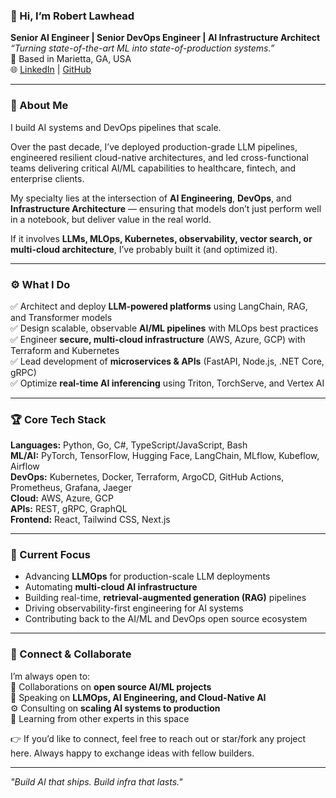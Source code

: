 ### 👋 Hi, I’m Robert Lawhead

**Senior AI Engineer | Senior DevOps Engineer | AI Infrastructure Architect**  
_“Turning state-of-the-art ML into state-of-production systems.”_  
📍 Based in Marietta, GA, USA  
🌐 [LinkedIn](https://www.linkedin.com/in/robert-lawhead-849a48361/) | [GitHub](https://github.com/robert-the-lawful-head)

---

### 🧭 About Me

I build AI systems and DevOps pipelines that scale.

Over the past decade, I’ve deployed production-grade LLM pipelines, engineered resilient cloud-native architectures, and led cross-functional teams delivering critical AI/ML capabilities to healthcare, fintech, and enterprise clients.  

My specialty lies at the intersection of **AI Engineering**, **DevOps**, and **Infrastructure Architecture** — ensuring that models don’t just perform well in a notebook, but deliver value in the real world.  

If it involves **LLMs, MLOps, Kubernetes, observability, vector search, or multi-cloud architecture**, I’ve probably built it (and optimized it).

---

### ⚙️ What I Do

✅ Architect and deploy **LLM-powered platforms** using LangChain, RAG, and Transformer models  
✅ Design scalable, observable **AI/ML pipelines** with MLOps best practices  
✅ Engineer **secure, multi-cloud infrastructure** (AWS, Azure, GCP) with Terraform and Kubernetes  
✅ Lead development of **microservices & APIs** (FastAPI, Node.js, .NET Core, gRPC)  
✅ Optimize **real-time AI inferencing** using Triton, TorchServe, and Vertex AI  

---

### 🏆 Core Tech Stack

**Languages:** Python, Go, C#, TypeScript/JavaScript, Bash  
**ML/AI:** PyTorch, TensorFlow, Hugging Face, LangChain, MLflow, Kubeflow, Airflow  
**DevOps:** Kubernetes, Docker, Terraform, ArgoCD, GitHub Actions, Prometheus, Grafana, Jaeger  
**Cloud:** AWS, Azure, GCP  
**APIs:** REST, gRPC, GraphQL  
**Frontend:** React, Tailwind CSS, Next.js  

---

### 🚀 Current Focus

- Advancing **LLMOps** for production-scale LLM deployments  
- Automating **multi-cloud AI infrastructure**  
- Building real-time, **retrieval-augmented generation (RAG)** pipelines  
- Driving observability-first engineering for AI systems  
- Contributing back to the AI/ML and DevOps open source ecosystem  

---

### 🤝 Connect & Collaborate

I’m always open to:  
🤝 Collaborations on **open source AI/ML projects**  
🎤 Speaking on **LLMOps, AI Engineering, and Cloud-Native AI**  
⚙️ Consulting on **scaling AI systems to production**  
🧠 Learning from other experts in this space  

👉 If you’d like to connect, feel free to reach out or star/fork any project here. Always happy to exchange ideas with fellow builders.

---

*"Build AI that ships. Build infra that lasts."*

